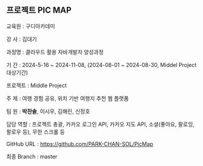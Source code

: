 ## 프로젝트 PIC MAP

교육원 : 구디아카데미

강 사 : 김대기

과정명 : 클라우드 활용 자바개발자 양성과정

기 간 : 2024-5-16 ~ 2024-11-08, (2024-08-01 ~ 2024-08-30, Middel Project 대상기간)

프로젝트 : Middle Project

주 제 : 여행 경험 공유, 위치 기반 여행지 추천 웹 플랫폼

팀 원 : **박찬솔**, 이시우, 김해린, 신정호

담당 역할 : 프로젝트 총괄, 카카오 로그인 API, 카카오 지도 API, 소셜(좋아요, 팔로잉, 팔로우 등), 무한 스크롤 등

GitHub URL : https://github.com/PARK-CHAN-SOL/PicMap

최종 Branch : master
